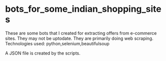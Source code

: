 # bots_for_some_indian_shopping_sites
These are some bots that I created for extracting offers from e-commerce sites.
They may not be uptodate.
They are primarily doing web scraping.
Technologies used: python,selenium,beautifulsoup

A JSON file is created by the scripts.

